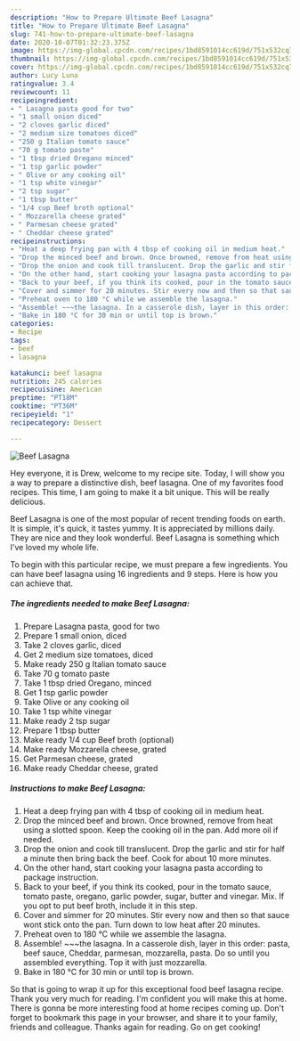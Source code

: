 ```yaml
---
description: "How to Prepare Ultimate Beef Lasagna"
title: "How to Prepare Ultimate Beef Lasagna"
slug: 741-how-to-prepare-ultimate-beef-lasagna
date: 2020-10-07T01:32:23.375Z
image: https://img-global.cpcdn.com/recipes/1bd8591014cc619d/751x532cq70/beef-lasagna-recipe-main-photo.jpg
thumbnail: https://img-global.cpcdn.com/recipes/1bd8591014cc619d/751x532cq70/beef-lasagna-recipe-main-photo.jpg
cover: https://img-global.cpcdn.com/recipes/1bd8591014cc619d/751x532cq70/beef-lasagna-recipe-main-photo.jpg
author: Lucy Luna
ratingvalue: 3.4
reviewcount: 11
recipeingredient:
- " Lasagna pasta good for two"
- "1 small onion diced"
- "2 cloves garlic diced"
- "2 medium size tomatoes diced"
- "250 g Italian tomato sauce"
- "70 g tomato paste"
- "1 tbsp dried Oregano minced"
- "1 tsp garlic powder"
- " Olive or any cooking oil"
- "1 tsp white vinegar"
- "2 tsp sugar"
- "1 tbsp butter"
- "1/4 cup Beef broth optional"
- " Mozzarella cheese grated"
- " Parmesan cheese grated"
- " Cheddar cheese grated"
recipeinstructions:
- "Heat a deep frying pan with 4 tbsp of cooking oil in medium heat."
- "Drop the minced beef and brown. Once browned, remove from heat using a slotted spoon. Keep the cooking oil in the pan. Add more oil if needed."
- "Drop the onion and cook till translucent. Drop the garlic and stir for half a minute then bring back the beef. Cook for about 10 more minutes."
- "On the other hand, start cooking your lasagna pasta according to package instruction."
- "Back to your beef, if you think its cooked, pour in the tomato sauce, tomato paste, oregano, garlic powder, sugar, butter and vinegar. Mix. If you opt to put beef broth, include it in this step."
- "Cover and simmer for 20 minutes. Stir every now and then so that sauce wont stick onto the pan. Turn down to low heat after 20 minutes."
- "Preheat oven to 180 °C while we assemble the lasagna."
- "Assemble! ~~~the lasagna. In a casserole dish, layer in this order: pasta, beef sauce, Cheddar, parmesan, mozzarella, pasta. Do so until you assembled everything. Top it with just mozzarella."
- "Bake in 180 °C for 30 min or until top is brown."
categories:
- Recipe
tags:
- beef
- lasagna

katakunci: beef lasagna 
nutrition: 245 calories
recipecuisine: American
preptime: "PT18M"
cooktime: "PT36M"
recipeyield: "1"
recipecategory: Dessert

---
```



![Beef Lasagna](https://img-global.cpcdn.com/recipes/1bd8591014cc619d/751x532cq70/beef-lasagna-recipe-main-photo.jpg)

Hey everyone, it is Drew, welcome to my recipe site. Today, I will show you a way to prepare a distinctive dish, beef lasagna. One of my favorites food recipes. This time, I am going to make it a bit unique. This will be really delicious.



Beef Lasagna is one of the most popular of recent trending foods on earth. It is simple, it's quick, it tastes yummy. It is appreciated by millions daily. They are nice and they look wonderful. Beef Lasagna is something which I've loved my whole life.


To begin with this particular recipe, we must prepare a few ingredients. You can have beef lasagna using 16 ingredients and 9 steps. Here is how you can achieve that.

<!--inarticleads1-->

##### The ingredients needed to make Beef Lasagna:

1. Prepare  Lasagna pasta, good for two
1. Prepare 1 small onion, diced
1. Take 2 cloves garlic, diced
1. Get 2 medium size tomatoes, diced
1. Make ready 250 g Italian tomato sauce
1. Take 70 g tomato paste
1. Take 1 tbsp dried Oregano, minced
1. Get 1 tsp garlic powder
1. Take  Olive or any cooking oil
1. Take 1 tsp white vinegar
1. Make ready 2 tsp sugar
1. Prepare 1 tbsp butter
1. Make ready 1/4 cup Beef broth (optional)
1. Make ready  Mozzarella cheese, grated
1. Get  Parmesan cheese, grated
1. Make ready  Cheddar cheese, grated




<!--inarticleads2-->

##### Instructions to make Beef Lasagna:

1. Heat a deep frying pan with 4 tbsp of cooking oil in medium heat.
1. Drop the minced beef and brown. Once browned, remove from heat using a slotted spoon. Keep the cooking oil in the pan. Add more oil if needed.
1. Drop the onion and cook till translucent. Drop the garlic and stir for half a minute then bring back the beef. Cook for about 10 more minutes.
1. On the other hand, start cooking your lasagna pasta according to package instruction.
1. Back to your beef, if you think its cooked, pour in the tomato sauce, tomato paste, oregano, garlic powder, sugar, butter and vinegar. Mix. If you opt to put beef broth, include it in this step.
1. Cover and simmer for 20 minutes. Stir every now and then so that sauce wont stick onto the pan. Turn down to low heat after 20 minutes.
1. Preheat oven to 180 °C while we assemble the lasagna.
1. Assemble! ~~~the lasagna. In a casserole dish, layer in this order: pasta, beef sauce, Cheddar, parmesan, mozzarella, pasta. Do so until you assembled everything. Top it with just mozzarella.
1. Bake in 180 °C for 30 min or until top is brown.




So that is going to wrap it up for this exceptional food beef lasagna recipe. Thank you very much for reading. I'm confident you will make this at home. There is gonna be more interesting food at home recipes coming up. Don't forget to bookmark this page in your browser, and share it to your family, friends and colleague. Thanks again for reading. Go on get cooking!
